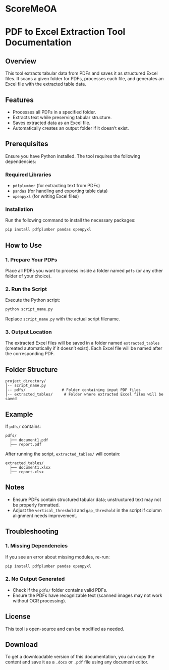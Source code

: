 # ScoreMeOA

# PDF to Excel Extraction Tool Documentation

## Overview
This tool extracts tabular data from PDFs and saves it as structured Excel files. It scans a given folder for PDFs, processes each file, and generates an Excel file with the extracted table data.

## Features
- Processes all PDFs in a specified folder.
- Extracts text while preserving tabular structure.
- Saves extracted data as an Excel file.
- Automatically creates an output folder if it doesn’t exist.

## Prerequisites
Ensure you have Python installed. The tool requires the following dependencies:

### Required Libraries
- `pdfplumber` (for extracting text from PDFs)
- `pandas` (for handling and exporting table data)
- `openpyxl` (for writing Excel files)

### Installation
Run the following command to install the necessary packages:
```sh
pip install pdfplumber pandas openpyxl
```

## How to Use

### 1. Prepare Your PDFs
Place all PDFs you want to process inside a folder named `pdfs` (or any other folder of your choice).

### 2. Run the Script
Execute the Python script:
```sh
python script_name.py
```
Replace `script_name.py` with the actual script filename.

### 3. Output Location
The extracted Excel files will be saved in a folder named `extracted_tables` (created automatically if it doesn’t exist). Each Excel file will be named after the corresponding PDF.

## Folder Structure
```
project_directory/
│-- script_name.py
│-- pdfs/                # Folder containing input PDF files
│-- extracted_tables/     # Folder where extracted Excel files will be saved
```

## Example
If `pdfs/` contains:
```
pdfs/
  ├── document1.pdf
  ├── report.pdf
```
After running the script, `extracted_tables/` will contain:
```
extracted_tables/
  ├── document1.xlsx
  ├── report.xlsx
```

## Notes
- Ensure PDFs contain structured tabular data; unstructured text may not be properly formatted.
- Adjust the `vertical_threshold` and `gap_threshold` in the script if column alignment needs improvement.

## Troubleshooting
### 1. Missing Dependencies
If you see an error about missing modules, re-run:
```sh
pip install pdfplumber pandas openpyxl
```

### 2. No Output Generated
- Check if the `pdfs/` folder contains valid PDFs.
- Ensure the PDFs have recognizable text (scanned images may not work without OCR processing).

## License
This tool is open-source and can be modified as needed.

## Download
To get a downloadable version of this documentation, you can copy the content and save it as a `.docx` or `.pdf` file using any document editor.
